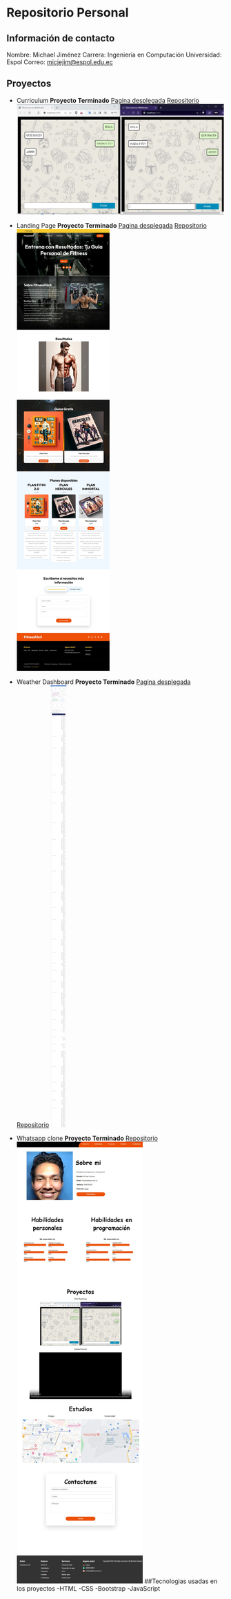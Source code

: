 # Repositorio Personal
## Información de contacto
Nombre: Michael Jiménez
Carrera: Ingeniería en Computación
Universidad: Espol
Correo: micjejim@espol.edu.ec
## Proyectos
- Curriculum
**Proyecto Terminado**
[Pagina desplegada](https://michaeljimenezc.github.io/curriculum/)
[Repositorio](https://github.com/MichaelJimenezC/curriculum.git)
![Curriculum](img/michaeljimenezc.github.io_curriculum_.JPG)

- Landing Page
**Proyecto Terminado**
[Pagina desplegada](https://michaeljimenezc.github.io/landing/)
[Repositorio](https://github.com/MichaelJimenezC/landing.git)
![Landin Page FitnessFacil](img/michaeljimenezc.github.io_landing_.jpeg)

- Weather Dashboard
**Proyecto Terminado**
[Pagina desplegada](https://michaeljimenezc.github.io/dashboard/)
[Repositorio](https://github.com/MichaelJimenezC/dashboard.git)
![Weather Dashboard](img/michaeljimenezc.github.io_dashboard_.jpeg)

- Whatsapp clone
**Proyecto Terminado**
[Repositorio](https://github.com/MichaelJimenezC/chat)
![Weather Dashboard](img/michaeljimenezc.github.io_chat_.jpeg)
##Tecnologias usadas en los proyectos
-HTML
-CSS
-Bootstrap
-JavaScript

